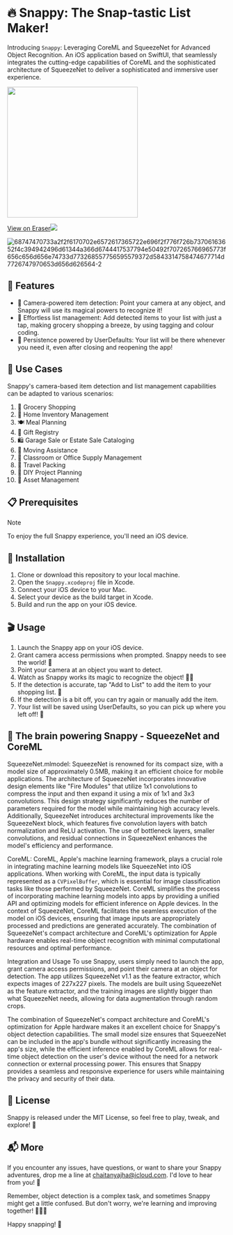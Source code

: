 # 🔥 Snappy: The Snap-tastic List Maker! 

Introducing `Snappy`: Leveraging CoreML and SqueezeNet for Advanced Object Recognition.
An iOS application based on SwiftUI, that seamlessly integrates the cutting-edge capabilities of CoreML and the sophisticated architecture of SqueezeNet to deliver a sophisticated and immersive user experience.

   <img src="https://github.com/wafflebytes/Snappy/assets/138287343/7f7743b7-fc66-4c2f-94cf-2f7d474e29ac" height="300">
    </div>
</div>

[View on Eraser![](https://app.eraser.io/workspace/L9IBIma4J6mgDAu7yNPI/preview?elements=w2hUwVYUy7-XC1GXGFwqMw&type=embed)](https://app.eraser.io/workspace/L9IBIma4J6mgDAu7yNPI?elements=w2hUwVYUy7-XC1GXGFwqMw)

![68747470733a2f2f6170702e6572617365722e696f2f776f726b73706163652f4c394942496d61344a366d6744417537794e50492f707265766965773f656c656d656e74733d773268557756595579372d5843314758474677714d7726747970653d656d626564-2](https://github.com/wafflebytes/Snappy/assets/138287343/5d37878b-6a77-4037-87cb-2cf446ae23ca)


## 📝 Features

- 🎥 Camera-powered item detection: Point your camera at any object, and Snappy will use its magical powers to recognize it!
- 📝 Effortless list management: Add detected items to your list with just a tap, making grocery shopping a breeze, by using tagging and colour coding.
- 🔄 Persistence powered by UserDefaults: Your list will be there whenever you need it, even after closing and reopening the app!

## 🎯 Use Cases

Snappy's camera-based item detection and list management capabilities can be adapted to various scenarios:

1. 🛒 Grocery Shopping
2. 🏡 Home Inventory Management
3. 🍽️ Meal Planning
4. 🎁 Gift Registry
5. 🛍️ Garage Sale or Estate Sale Cataloging
6. 🚚 Moving Assistance
7. 🏫 Classroom or Office Supply Management
8. 🧳 Travel Packing
9. 🔨 DIY Project Planning
10. 💼 Asset Management

## 📋 Prerequisites

> [!NOTE]
> To enjoy the full Snappy experience, you'll need an iOS device.

## 🚀 Installation

1. Clone or download this repository to your local machine.
2. Open the `Snappy.xcodeproj` file in Xcode.
3. Connect your iOS device to your Mac.
4. Select your device as the build target in Xcode.
5. Build and run the app on your iOS device.

## 🎬 Usage

1. Launch the Snappy app on your iOS device.
2. Grant camera access permissions when prompted. Snappy needs to see the world! 👀
3. Point your camera at an object you want to detect.
4. Watch as Snappy works its magic to recognize the object! 🧙‍♀️
5. If the detection is accurate, tap "Add to List" to add the item to your shopping list. 📝
6. If the detection is a bit off, you can try again or manually add the item.
7. Your list will be saved using UserDefaults, so you can pick up where you left off! 💾

## 🧠 The brain powering Snappy - SqueezeNet and CoreML

SqueezeNet.mlmodel:
SqueezeNet is renowned for its compact size, with a model size of approximately 0.5MB, making it an efficient choice for mobile applications. The architecture of SqueezeNet incorporates innovative design elements like "Fire Modules" that utilize 1x1 convolutions to compress the input and then expand it using a mix of 1x1 and 3x3 convolutions. This design strategy significantly reduces the number of parameters required for the model while maintaining high accuracy levels. Additionally, SqueezeNet introduces architectural improvements like the SqueezeNext block, which features five convolution layers with batch normalization and ReLU activation. The use of bottleneck layers, smaller convolutions, and residual connections in SqueezeNext enhances the model's efficiency and performance.

CoreML:
CoreML, Apple's machine learning framework, plays a crucial role in integrating machine learning models like SqueezeNet into iOS applications. When working with CoreML, the input data is typically represented as a `CVPixelBuffer`, which is essential for image classification tasks like those performed by SqueezeNet. CoreML simplifies the process of incorporating machine learning models into apps by providing a unified API and optimizing models for efficient inference on Apple devices. In the context of SqueezeNet, CoreML facilitates the seamless execution of the model on iOS devices, ensuring that image inputs are appropriately processed and predictions are generated accurately. The combination of SqueezeNet's compact architecture and CoreML's optimization for Apple hardware enables real-time object recognition with minimal computational resources and optimal performance.

Integration and Usage
To use Snappy, users simply need to launch the app, grant camera access permissions, and point their camera at an object for detection. The app utilizes SqueezeNet v1.1 as the feature extractor, which expects images of 227x227 pixels. The models are built using SqueezeNet as the feature extractor, and the training images are slightly bigger than what SqueezeNet needs, allowing for data augmentation through random crops.

The combination of SqueezeNet's compact architecture and CoreML's optimization for Apple hardware makes it an excellent choice for Snappy's object detection capabilities. The small model size ensures that SqueezeNet can be included in the app's bundle without significantly increasing the app's size, while the efficient inference enabled by CoreML allows for real-time object detection on the user's device without the need for a network connection or external processing power. This ensures that Snappy provides a seamless and responsive experience for users while maintaining the privacy and security of their data.

## 📜 License

Snappy is released under the MIT License, so feel free to play, tweak, and explore! 🎉

## 📬 More

If you encounter any issues, have questions, or want to share your Snappy adventures, drop me a line at [chaitanyajha@icloud.com](mailto:chaitanyajha@icloud.com). I'd love to hear from you! 💌

Remember, object detection is a complex task, and sometimes Snappy might get a little confused. But don't worry, we're learning and improving together! 🤖👨‍💻

Happy snapping! 📸
